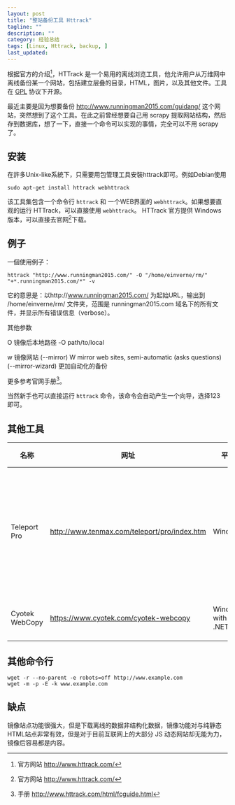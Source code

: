 ```yaml
---
layout: post
title: "整站备份工具 Httrack"
tagline: ""
description: ""
category: 经验总结
tags: [Linux, Httrack, backup, ]
last_updated: 
---
```


根据官方的介绍[^intro]，HTTrack 是一个易用的离线浏览工具，他允许用户从万维网中离线备份某一个网站，包括建立层叠的目录，HTML，图片，以及其他文件。工具在 [GPL](http://www.gnu.org/licenses/gpl.txt) 协议下开源。

最近主要是因为想要备份 http://www.runningman2015.com/guidang/ 这个网站，突然想到了这个工具。在此之前曾经想要自己用 scrapy 提取网站结构，然后存到数据库，想了一下，直接一个命令可以实现的事情，完全可以不用 scrapy 了。


## 安装
在許多Unix-like系統下，只需要用包管理工具安裝httrack即可。例如Debian使用

    sudo apt-get install httrack webhttrack

该工具集包含一个命令行 `httrack` 和 一个WEB界面的 `webhttrack`。如果想要直观的运行 HTTrack，可以直接使用 `webhttrack`。 HTTrack 官方提供 Windows 版本，可以直接去官网[^intro]下载。

## 例子

一個使用例子：

	httrack "http://www.runningman2015.com/" -O "/home/einverne/rm/" "+*.runningman2015.com/*" -v

它的意思是：以http://www.runningman2015.com/ 为起始URL，输出到 /home/einverne/rm/ 文件夹，范围是 runningman2015.com 域名下的所有文件，并显示所有错误信息（verbose）。

其他参数

O	镜像后本地路径 -O path/to/local 

w	镜像网站 (--mirror)
W	mirror web sites, semi-automatic (asks questions) (--mirror-wizard) 更加自动化的备份

更多参考官网手册[^guide]。

当然新手也可以直接运行 `httrack` 命令，该命令会自动产生一个向导，选择123 即可。

## 其他工具

名称  |  网址  |   平台  |  优缺点 
-----------|---------------|---------------|----------------|
Teleport Pro | <http://www.tenmax.com/teleport/pro/index.htm>  | Windows | 整站备份，网站结构清晰，只支持单一平台，收费
Cyotek WebCopy | <https://www.cyotek.com/cyotek-webcopy> | Windows with .NET 4.6 | 整站备份，免费

## 其他命令行

    wget -r --no-parent -e robots=off http://www.example.com
    wget -m -p -E -k www.example.com


## 缺点
镜像站点功能很强大，但是下载离线的数据非结构化数据，镜像功能对与纯静态HTML站点非常有效，但是对于目前互联网上的大部分 JS 动态网站却无能为力，镜像后容易都是内容。



[^intro]: 官方网站 <http://www.httrack.com/>
[^guide]: 手册 <http://www.httrack.com/html/fcguide.html>